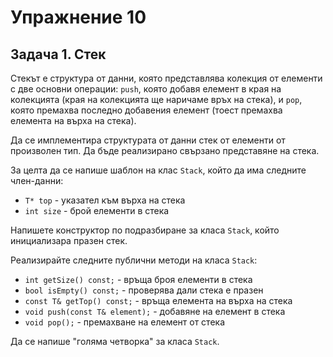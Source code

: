 # Упражнение 10

## Задача 1. Стек

Стекът е структура от данни, която представлява колекция от елементи с две
основни операции: `push`, която добавя елемент в края на колекцията
(края на колекцията ще наричаме връх на стека), и `pop`, която премахва последно
добавения елемент (тоест премахва елемента на върха на стека).

Да се имплементира структурата от данни стек от елементи от произволен тип.
Да бъде реализирано свързано представяне на стека.

За целта да се напише шаблон на клас `Stack`, който да има следните член-данни:

- `Т* top` - указател към върха на стека
- `int size` - брой елементи в стека

Напишете конструктор по подразбиране за класа `Stack`, който
инициализара празен стек.

Реализирайте следните публични методи на класа `Stack`:

- `int getSize() const;` - връща броя елементи в стека
- `bool isEmpty() const;` - проверява дали стека е празен
- `const T& getTop() const;` - връща елемента на върха на стека
- `void push(const T& element);` - добавяне на елемент в стека
- `void pop();` - премахване на елемент от стека

Да се напише "голяма четворка" за класа `Stack`.
